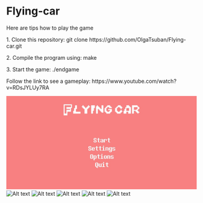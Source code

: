 # Flying-car
<p>Here are tips how to play the game</p>
<p> 1. Clone this repository: git clone https://github.com/OlgaTsuban/Flying-car.git</p>
<p> 2. Compile the program using: make</p>
<p> 3. Start the game: ./endgame</p>
<p>Follow the link to see a gameplay: https://www.youtube.com/watch?v=RDsJYLUy7RA</p>
<img src="/photo1693251852.png" alt="Alt text" title="Photo of game">
<img src="/photo1693251822.png" alt="Alt text" title="Photo of game">
<img src="/photo1693251872.png" alt="Alt text" title="Photo of game">
<img src="/photo1693251909.png" alt="Alt text" title="Photo of game">
<img src="/photo1693252038.png" alt="Alt text" title="Photo of game">
<img src="/photo1693252109.png" alt="Alt text" title="Photo of game">

